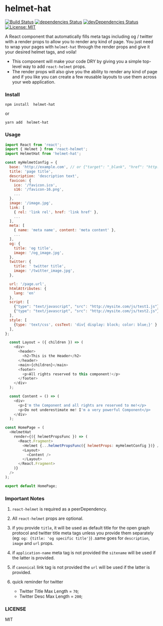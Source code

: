 # helmet-hat

[![Build Status](https://travis-ci.org/YahiaElTai/helmet-hat.svg?branch=master)](https://travis-ci.org/YahiaElTai/helmet-hat) [![dependencies Status](https://david-dm.org/YahiaElTai/helmet-hat/status.svg)](https://david-dm.org/YahiaElTai/helmet-hat) [![devDependencies Status](https://david-dm.org/YahiaElTai/helmet-hat/dev-status.svg)](https://david-dm.org/YahiaElTai/helmet-hat?type=dev) [![License: MIT](https://img.shields.io/badge/License-MIT-blue.svg)](https://opensource.org/licenses/MIT)

A React component that automatically fills meta tags including og / twitter with a render props to allow you to render any kind of page.
You just need to wrap your pages with `helmet-hat` through the render props and give it your desired helmet tags, and voila!

- This component will make your code DRY by giving you a simple top-level way to add `react-helmet` props.
- The render props will also give you the ability to render any kind of page and if you like you can create a few reusable layouts
  to use them across your web application.

### Install

```
npm install  helmet-hat
```

or

```
yarn add  helmet-hat
```

### Usage

```javascript
import React from 'react';
import { Helmet } from 'react-helmet';
import HelmetHat from 'helmet-hat';

const myHelmetConfig = {
  base: 'http://example.com', // or {"target": "_blank", "href": "http://mysite.com/"}
  title: 'page title',
  description: 'description text',
  favicon: {
    ico: '/favicon.ico',
    s16: '/favicon-16.png',
    ...
  },
  image: '/image.jpg',
  link: [
    { rel: 'link rel', href: 'link href' },
    ...
  ],
  meta: [
    { name: 'meta name', content: 'meta content' },
    ...
  ],
  og: {
    title: 'og title',
    image: '/og_image.jpg',
  },
  twitter: {
    title: ' twitter title',
    image: '/twitter_image.jpg',
  },

  url: '/page.url',
  htmlAttributes: {
    lang: 'en'
  },
  script: [
    {"type": "text/javascript", "src": "http://mysite.com/js/test1.js"},
    {"type": "text/javascript", "src": "http://mysite.com/js/test2.js"}
  ],
  style: [
    {type: 'text/css', cssText: 'div{ display: block; color: blue;}' }
  ],
};

  const Layout = ({ children }) => (
    <div>
      <header>
        <h2>This is the Header</h2>
      </header>
      <main>{children}</main>
      <footer>
        <p>All rights reserved to this component!</p>
      </footer>
    </div>
  );

  const Content = () => (
    <div>
      <p>I'm the Component and all rights are reserved to me!</p>
      <p>Do not underestimate me! I'm a very powerful Component</p>
    </div>
  );

const HomePage = (
  <HelmetHat
    render={({ helmetPropsFunc }) => (
      <React.Fragment>
        <Helmet {...helmetPropsFunc({ helmetProps: myHelmetConfig })} />
        <Layout>
          <Content />
        </Layout>
      </React.Fragment>
    )}
  />
);

export default HomePage;
```

### Important Notes

1. `react-helmet` is required as a peerDependency.

2. All `react-helmet` props are optional.

3. if you provide `title`, it will be used as default title for the open graph protocol and twitter title meta tags unless you provide them separately (eg: `og: {title: 'og specific title'}`) .same goes for `description`, `image` and `url` props.

4. if `application-name` meta tag is not provided the `sitename` will be used if the latter is provided.

5. if `canonical` link tag is not provided the `url` will be used if the latter is provided.

6. quick reminder for twitter
   - Twitter Title Max Length = `70`;
   - Twitter Desc Max Length = `200`;

### LICENSE

MIT
